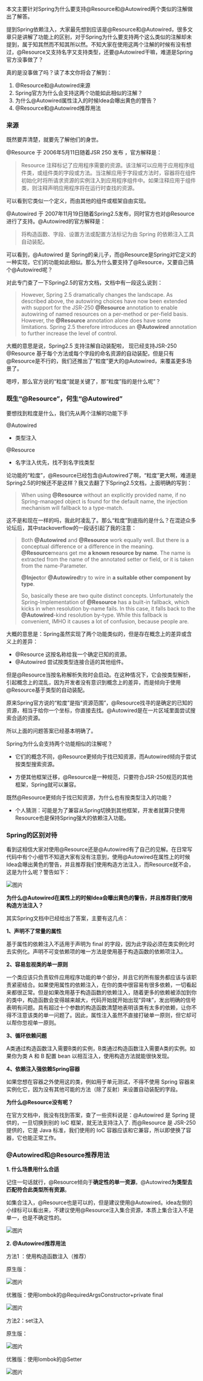 本文主要针对Spring为什么要支持@Resource和@Autowired两个类似的注解做出了解答。

提到Spring依赖注入，大家最先想到应该是@Resource和@Autowired，很多文章只是讲解了功能上的区别，对于Spring为什么要支持两个这么类似的注解却未提到，属于知其然而不知其所以然。不知大家在使用这两个注解的时候有没有想过，@Resource又支持名字又支持类型，还要@Autowired干嘛，难道是Spring官方没事做了？

真的是没事做了吗？读了本文你将会了解到：

1. @Resource和@Autowired来源
2. Spring官方为什么会支持这两个功能如此相似的注解？
3. 为什么@Autowired属性注入的时候Idea会曝出黄色的警告？
4. @Resource和@Autowired推荐用法

### 来源

既然要弄清楚，就要先了解他们的身世。

@Resource 于 2006年5月11日随着JSR 250 发布 ，官方解释是：

> Resource 注释标记了应用程序需要的资源。该注解可以应用于应用程序组件类，或组件类的字段或方法。当注解应用于字段或方法时，容器将在组件初始化时将所请求资源的实例注入到应用程序组件中。如果注释应用于组件类，则注释声明应用程序将在运行时查找的资源。

可以看到它类似一个定义，而由其他的组件或框架自由实现。

@Autowired 于 2007年11月19日随着Spring2.5发布，同时官方也对@Resource进行了支持。@Autowired的官方解释是：

> 将构造函数、字段、设置方法或配置方法标记为由 Spring 的依赖注入工具自动装配。

可以看到，@Autowired 是 Spring的亲儿子，而@Resource是Spring对它定义的一种实现，它们的功能如此相似。那么为什么要支持了@Resource，又要自己搞个@Autowired呢？

对此专门查了一下Spring2.5的官方文档，文档中有一段这么说到：

> However, Spring 2.5 dramatically changes the landscape. As described above, the autowiring choices have now been extended with support for the JSR-250 **@Resource** annotation to enable autowiring of named resources on a per-method or per-field basis. However, the **@Resource** annotation alone does have some limitations. Spring 2.5 therefore introduces an **@Autowired** annotation to further increase the level of control.

大概的意思是说，Spring2.5 支持注解自动装配啦， 现已经支持JSR-250 @Resource 基于每个方法或每个字段的命名资源的自动装配，但是只有@Resource是不行的，我们还推出了“粒度”更大的@Autowired，来覆盖更多场景了。

嗯哼，那么官方说的“粒度”就是关键了，那“粒度”指的是什么呢”？

### 既生“@Resource”，何生“@Autowired”

要想找到粒度是什么，我们先从两个注解的功能下手

@Autowired

- 类型注入

@Resource

- 名字注入优先，找不到名字找类型

论功能的“粒度”，@Resource已经包含@Autowired了啊，“粒度”更大啊，难道是Spring2.5的时候还不是这样？我又去翻了下Spring2.5文档，上面明确的写到：

> When using **@Resource** without an explicitly provided name, if no Spring-managed object is found for the default name, the injection mechanism will fallback to a type-match.

这不是和现在一样的吗，我此时凌乱了。那么“粒度”到底指的是什么？在混迹众多论坛后，其中stackoverflow的一段话引起了我的注意：

> Both **@Autowired** and **@Resource** work equally well. But there is a conceptual difference or a difference in the meaning.
> **@Resource**means get me **a known resource by name**. The name is extracted from the name of the annotated setter or field, or it is taken from the name-Parameter.
>
> **@Inject**or **@Autowired**try to wire in **a suitable other component by type**.
>
> So, basically these are two quite distinct concepts. Unfortunately the Spring-Implementation of **@Resource** has a built-in fallback, which kicks in when resolution by-name fails. In this case, it falls back to the **@Autowired**-kind resolution by-type. While this fallback is convenient, IMHO it causes a lot of confusion, because people are.

大概的意思是：Spring虽然实现了两个功能类似的，但是存在概念上的差异或含义上的差异：

- @Resource 这按名称给我一个确定已知的资源。
- @Autowired 尝试按类型连接合适的其他组件。

但是@Resource当按名称解析失败时会启动。在这种情况下，它会按类型解析，引起概念上的混乱，因为开发者没有意识到概念上的差异，而是倾向于使用@Resource基于类型的自动装配。

原来Spring官方说的“粒度”是指“资源范围”，@Resource找寻的是确定的已知的资源，相当于给你一个坐标，你直接去找。@Autowired是在一片区域里面尝试搜索合适的资源。

所以上面的问题答案已经基本明确了。

Spring为什么会支持两个功能相似的注解呢？

- 它们的概念不同，@Resource更倾向于找已知资源，而Autowired倾向于尝试按类型搜索资源。

- 方便其他框架迁移，@Resource是一种规范，只要符合JSR-250规范的其他框架，Spring就可以兼容。

既然@Resource更倾向于找已知资源，为什么也有按类型注入的功能？

- 个人猜测：可能是为了兼容从Spring切换到其他框架，开发者就算只使用Resource也是保持Spring强大的依赖注入功能。

### Spring的区别对待

看到这相信大家对使用@Resource还是@Autowired有了自己的见解。在日常写代码中有个小细节不知道大家有没有注意到，使用@Autowired在属性上的时候Idea会曝出黄色的警告，并且推荐我们使用构造方法注入，而Resource就不会，这是为什么呢？警告如下：

![图片](https://image.xiaoxiaofeng.site/article/img/2023/03/13/xxf-20230313091724)

**为什么@Autowired在属性上的时候Idea会曝出黄色的警告，并且推荐我们使用构造方法注入？**

其实Spring文档中已经给出了答案，主要有这几点：

**1、声明不了常量的属性**

基于属性的依赖注入不适用于声明为 final 的字段，因为此字段必须在类实例化时去实例化。声明不可变依赖项的唯一方法是使用基于构造函数的依赖项注入。

**2、容易忽视类的单一原则**

一个类应该只负责软件应用程序功能的单个部分，并且它的所有服务都应该与该职责紧密结合。如果使用属性的依赖注入，在你的类中很容易有很多依赖，一切看起来都很正常。但是如果改用基于构造函数的依赖注入，随着更多的依赖被添加到你的类中，构造函数会变得越来越大，代码开始就开始出现“异味”，发出明确的信号表明有问题。具有超过十个参数的构造函数清楚地表明该类有太多的依赖，让你不得不注意该类的单一问题了。因此，属性注入虽然不直接打破单一原则，但它却可以帮你忽视单一原则。

**3、循环依赖问题**

A类通过构造函数注入需要B类的实例，B类通过构造函数注入需要A类的实例。如果你为类 A 和 B 配置 bean 以相互注入，使用构造方法就能很快发现。

**4、依赖注入强依赖Spring容器**

如果您想在容器之外使用这的类，例如用于单元测试，不得不使用 Spring 容器来实例化它，因为没有其他可能的方法（除了反射）来设置自动装配的字段。

**为什么@Resource没有呢？**

在官方文档中，我没有找到答案，查了一些资料说是：@Autowired 是 Spring 提供的，一旦切换到别的 IoC 框架，就无法支持注入了. 而@Resource 是 JSR-250 提供的，它是 Java 标准，我们使用的 IoC 容器应该和它兼容，所以即使换了容器，它也能正常工作。

### @Autowired和@Resource推荐用法

**1. 什么场景用什么合适**

记住一句话就行，@Resource倾向于**确定性的单一资源**，@Autowired**为类型去匹配符合此类型所有资源**。

如集合注入，@Resource也是可以的，但是建议使用@Autowired。idea左侧的小绿标可以看出来，不建议使用@Resource注入集合资源，本质上集合注入不是单一，也是不确定性的。

![图片](https://image.xiaoxiaofeng.site/article/img/2023/03/13/xxf-20230313091728.png)

**2. @Autowired推荐用法**

方法1 ：使用构造函数注入（推荐）

原生版：

![图片](https://image.xiaoxiaofeng.site/article/img/2023/03/13/xxf-20230313091730.png)

优雅版：使用lombok的@RequiredArgsConstructor+private final

![图片](https://image.xiaoxiaofeng.site/article/img/2023/03/13/xxf-20230313092218.png)

方法2：set注入

原生版：

![图片](https://image.xiaoxiaofeng.site/article/img/2023/03/13/xxf-20230313091729.png)

优雅版：使用lombok的@Setter

![图片](https://image.xiaoxiaofeng.site/article/img/2023/03/13/xxf-20230313091731.png)